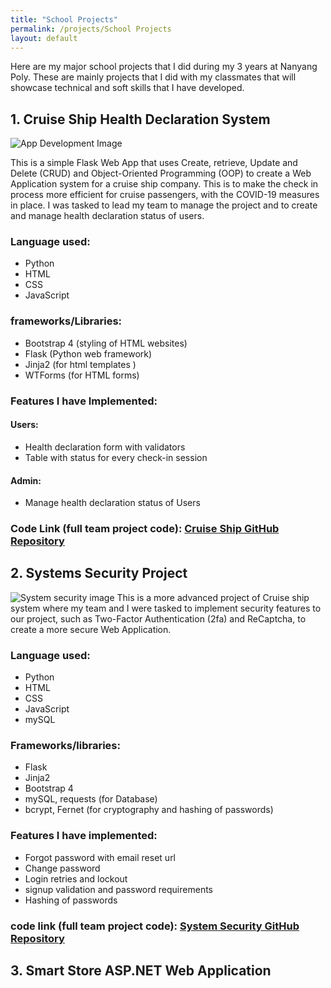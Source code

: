 ```yaml
---
title: "School Projects"
permalink: /projects/School Projects
layout: default
---
```


Here are my major school projects that I did during my 3 years at Nanyang Poly. These are mainly projects that I did with my classmates that will showcase technical and soft skills that I have developed.

## 1. Cruise Ship Health Declaration System

![App Development Image](https://static.wixstatic.com/media/378a52_6422d669eb6048c5943cb7a5b304879d~mv2.jpg)

This is a simple Flask Web App that uses Create, retrieve, Update and Delete (CRUD) and Object-Oriented Programming (OOP) to create a Web Application system for a cruise ship company. This is to make the check in process more efficient for cruise passengers, with the COVID-19 measures in place. I was tasked to lead my team to manage the project and to create and manage health declaration status of users.

### Language used:

- Python
- HTML
- CSS
- JavaScript

### frameworks/Libraries:

- Bootstrap 4 (styling of HTML websites)
- Flask (Python web framework)
- Jinja2 (for html templates )
- WTForms (for HTML forms)

### Features I have Implemented:

#### Users:

- Health declaration form with validators
- Table with status for every check-in session

#### Admin:

- Manage health declaration status of Users

### Code Link (full team project code): [Cruise Ship GitHub Repository](https://github.com/Daniel-life/app-development)

## 2. Systems Security Project

![System security image](https://static.wixstatic.com/media/378a52_fd3a9920a04b4ea6b3e29f50fb45797e~mv2.jpeg)
This is a more advanced project of Cruise ship system where my team and I were tasked to implement security features to our project, such as Two-Factor Authentication (2fa) and ReCaptcha, to create a more secure Web Application.

### Language used:

- Python
- HTML
- CSS
- JavaScript
- mySQL

### Frameworks/libraries:

- Flask
- Jinja2
- Bootstrap 4
- mySQL, requests (for Database)
- bcrypt, Fernet (for cryptography and hashing of passwords)

### Features I have implemented:

- Forgot password with email reset url
- Change password
- Login retries and lockout
- signup validation and password requirements
- Hashing of passwords

### code link (full team project code): [System Security GitHub Repository](https://github.com/daniel-life/systems-security)

## 3. Smart Store ASP.NET Web Application
